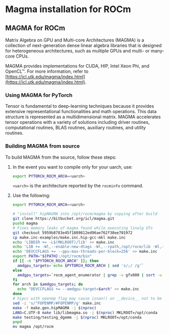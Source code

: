 # Magma installation for ROCm

## MAGMA for ROCm

Matrix Algebra on GPU and Multi-core Architectures (MAGMA) is a
collection of next-generation dense linear algebra libraries that is designed
for heterogeneous architectures, such as multiple GPUs and multi- or many-core
CPUs.

MAGMA provides implementations for CUDA, HIP, Intel Xeon Phi, and OpenCL™. For
more information, refer to
[https://icl.utk.edu/magma/index.html](https://icl.utk.edu/magma/index.html).

### Using MAGMA for PyTorch

Tensor is fundamental to deep-learning techniques because it provides extensive
representational functionalities and math operations. This data structure is
represented as a multidimensional matrix. MAGMA accelerates tensor operations
with a variety of solutions including driver routines, computational routines,
BLAS routines, auxiliary routines, and utility routines.

### Building MAGMA from source

To build MAGMA from the source, follow these steps:

1. In the event you want to compile only for your uarch, use:

   ```bash
   export PYTORCH_ROCM_ARCH=<uarch>
   ```

   `<uarch>` is the architecture reported by the `rocminfo` command.

2. Use the following:

   ```bash
   export PYTORCH_ROCM_ARCH=<uarch>

   # "install" hipMAGMA into /opt/rocm/magma by copying after build
   git clone https://bitbucket.org/icl/magma.git
   pushd magma
   # Fixes memory leaks of magma found while executing linalg UTs
   git checkout 5959b8783e45f1809812ed96ae762f38ee701972
   cp make.inc-examples/make.inc.hip-gcc-mkl make.inc
   echo 'LIBDIR += -L$(MKLROOT)/lib' >> make.inc
   echo 'LIB += -Wl,--enable-new-dtags -Wl,--rpath,/opt/rocm/lib -Wl,--rpath,$(MKLROOT)/lib -Wl,--rpath,/opt/rocm/magma/lib' >> make.inc
   echo 'DEVCCFLAGS += --gpu-max-threads-per-block=256' >> make.inc
   export PATH="${PATH}:/opt/rocm/bin"
   if [[ -n "$PYTORCH_ROCM_ARCH" ]]; then
     amdgpu_targets=`echo $PYTORCH_ROCM_ARCH | sed 's/;/ /g'`
   else
     amdgpu_targets=`rocm_agent_enumerator | grep -v gfx000 | sort -u | xargs`
   fi
   for arch in $amdgpu_targets; do
     echo "DEVCCFLAGS += --amdgpu-target=$arch" >> make.inc
   done
   # hipcc with openmp flag may cause isnan() on __device__ not to be found; depending on context, compiler may attempt to match with host definition
   sed -i 's/^FOPENMP/#FOPENMP/g' make.inc
   make -f make.gen.hipMAGMA -j $(nproc)
   LANG=C.UTF-8 make lib/libmagma.so -j $(nproc) MKLROOT=/opt/conda
   make testing/testing_dgemm -j $(nproc) MKLROOT=/opt/conda
   popd
   mv magma /opt/rocm
   ```
